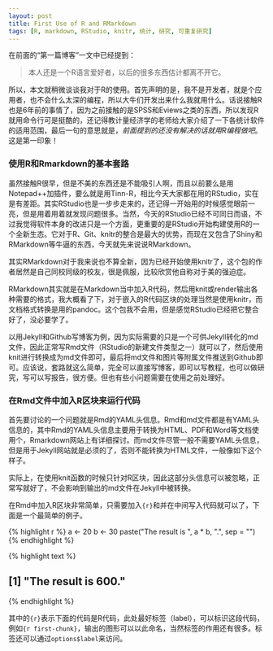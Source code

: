```yaml
---
layout: post
title: First Use of R and RMarkdown
tags: [R, markdown, RStudio, knitr, 统计, 研究, 可重复研究]
---
```


在前面的“第一篇博客”一文中已经提到：

> 本人还是一个R语言爱好者，以后的很多东西估计都离不开它。

所以，本文就稍微谈谈我对于R的使用。首先声明的是，我不是开发者，就是个应用者，也不会什么太深的编程，所以大牛们开发出来什么我就用什么。话说接触R也是6年前的事情了，因为之前接触的是SPSS和Eviews之类的东西，所以发现R就用命令行可是挺酷的，还记得教计量经济学的老师给大家介绍了一下各统计软件的适用范围，最后一句的意思就是，*前面提到的还没有解决的话就用R编程做吧*。这是第一印象！

### 使用R和Rmarkdown的基本套路

虽然接触R很早，但是不美的东西还是不能吸引人啊，而且以前要么是用Notepad++加插件，要么就是用Tinn-R，相比今天大家都在用的RStudio，实在是有差距。其实RStudio也是一步步走来的，还记得一开始用的时候感觉眼前一亮，但是用着用着就发现问题很多。当然，今天的RStudio已经不可同日而语，不过我觉得软件本身的改进只是一个方面，更重要的是RStudio开始构建使用R的一个全新生态。它对于R、Git、knitr的整合是最大的优势，而现在又包含了Shiny和RMarkdown等牛逼的东西，今天就先来说说RMarkdown。

其实RMarkdown对于我来说也不算全新，因为已经开始使用knitr了，这个包的作者居然是自己同校同级的校友，很是佩服，比较欣赏他自称对于美的强迫症。

RMarkdown其实就是在Markdown当中加入R代码，然后用knit或render输出各种需要的格式，我大概看了下，对于嵌入的R代码区块的处理当然是使用knitr，而文档格式转换是用的pandoc。这个包我不会用，但是感觉RStudio已经把它整合好了，没必要学了。

以用Jekyll和Github写博客为例，因为实际需要的只是一个可供Jekyll转化的md文件，因此正常写Rmd文件（RStudio的新建文件类型之一）就可以了，然后使用knit进行转换成为md文件即可，最后将md文件和图片等附属文件推送到Github即可。应该说，套路就这么简单，完全可以直接写博客，即可以写教程，也可以做研究，写可以写报告，很方便。但也有些小问题需要在使用之前处理好。

### 在Rmd文件中加入R区块来运行代码

首先要讨论的一个问题就是Rmd的YAML头信息。Rmd和md文件都是有YAML头信息的，其中Rmd的YAML头信息主要用于转换为HTML、PDF和Word等文档使用个，Rmarkdown网站上有详细探讨。而md文件尽管一般不需要YAML头信息，但是用于Jekyll网站就是必须的了，否则不能转换为HTML文件，一般像如下这个样子。

实际上，在使用knit函数的时候只针对R区块，因此这部分头信息可以被忽略，正常写就好了，不会影响到输出的md文件在Jekyll中被转换。

在Rmd中加入R区块非常简单，只需要加入`{r}`和并在中间写入代码就可以了，下面是一个最简单的例子。


{% highlight r %}
a <- 20
b <- 30
paste("The result is ", a * b, ".", sep = "")
{% endhighlight %}



{% highlight text %}
## [1] "The result is 600."
{% endhighlight %}


其中的`{r}`表示下面的代码是R代码，此处最好标签（label），可以标识这段代码，例如`{r first-chunk}`，输出的图形可以以此命名，当然标签的作用还有很多。标签还可以通过`options$label`来访问。


